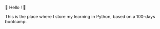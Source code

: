 :wave: Hello ! :wave:

This is the place where I store my learning in Python, based on a 100-days bootcamp.
